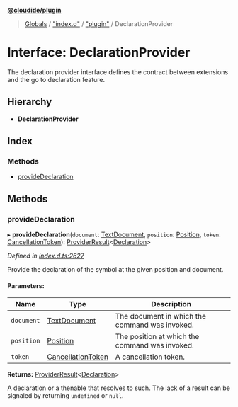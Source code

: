 **[@cloudide/plugin](../README.md)**

> [Globals](../README.md) / ["index.d"](../modules/_index_d_.md) / ["plugin"](../modules/_index_d_._plugin_.md) / DeclarationProvider

# Interface: DeclarationProvider

The declaration provider interface defines the contract between extensions and
the go to declaration feature.

## Hierarchy

* **DeclarationProvider**

## Index

### Methods

* [provideDeclaration](_index_d_._plugin_.declarationprovider.md#providedeclaration)

## Methods

### provideDeclaration

▸ **provideDeclaration**(`document`: [TextDocument](_index_d_._plugin_.textdocument.md), `position`: [Position](../classes/_index_d_._plugin_.position.md), `token`: [CancellationToken](_index_d_._plugin_.cancellationtoken.md)): [ProviderResult](../modules/_index_d_._plugin_.md#providerresult)\<[Declaration](../modules/_index_d_._plugin_.md#declaration)>

*Defined in [index.d.ts:2627](https://github.com/shuyaqian/cloudide-plugin-api/blob/6d83fa1/index.d.ts#L2627)*

Provide the declaration of the symbol at the given position and document.

#### Parameters:

Name | Type | Description |
------ | ------ | ------ |
`document` | [TextDocument](_index_d_._plugin_.textdocument.md) | The document in which the command was invoked. |
`position` | [Position](../classes/_index_d_._plugin_.position.md) | The position at which the command was invoked. |
`token` | [CancellationToken](_index_d_._plugin_.cancellationtoken.md) | A cancellation token. |

**Returns:** [ProviderResult](../modules/_index_d_._plugin_.md#providerresult)\<[Declaration](../modules/_index_d_._plugin_.md#declaration)>

A declaration or a thenable that resolves to such. The lack of a result can be
signaled by returning `undefined` or `null`.
